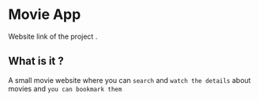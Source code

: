 # Movie App

Website link of the project [](https://www.basssam.me).

## What is it ?

A small movie website where you can `search` and `watch the details` about movies and `you can bookmark them  `
